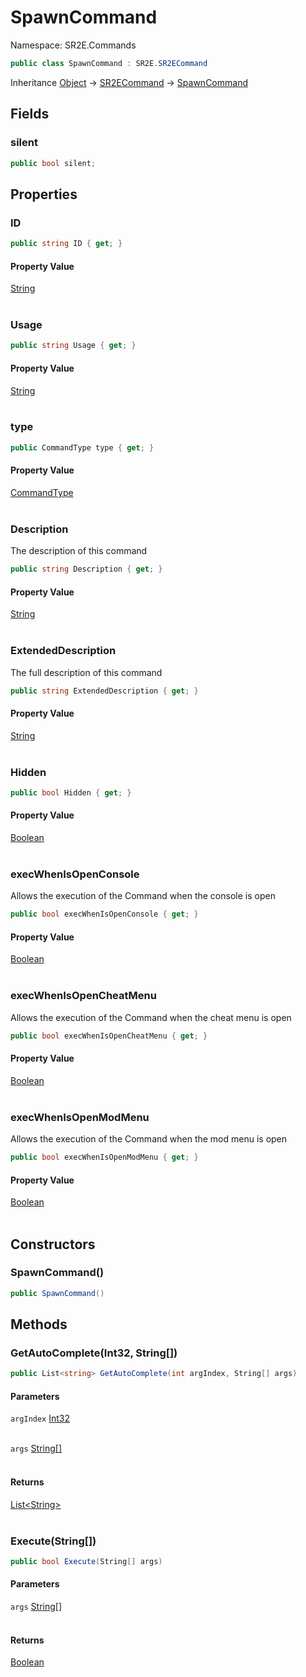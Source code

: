 # SpawnCommand

Namespace: SR2E.Commands

```csharp
public class SpawnCommand : SR2E.SR2ECommand
```

Inheritance [Object](https://docs.microsoft.com/en-us/dotnet/api/system.object) → [SR2ECommand](/docs/dev/api/sr2e/sr2ecommand) → [SpawnCommand](/docs/dev/api/sr2e/commands/spawncommand)

## Fields

### **silent**

```csharp
public bool silent;
```

## Properties

### **ID**

```csharp
public string ID { get; }
```

#### Property Value

[String](https://docs.microsoft.com/en-us/dotnet/api/system.string)<br></br>

### **Usage**

```csharp
public string Usage { get; }
```

#### Property Value

[String](https://docs.microsoft.com/en-us/dotnet/api/system.string)<br></br>

### **type**

```csharp
public CommandType type { get; }
```

#### Property Value

[CommandType](/docs/dev/api/sr2e/commandtype)<br></br>

### **Description**

The description of this command

```csharp
public string Description { get; }
```

#### Property Value

[String](https://docs.microsoft.com/en-us/dotnet/api/system.string)<br></br>

### **ExtendedDescription**

The full description of this command

```csharp
public string ExtendedDescription { get; }
```

#### Property Value

[String](https://docs.microsoft.com/en-us/dotnet/api/system.string)<br></br>

### **Hidden**

```csharp
public bool Hidden { get; }
```

#### Property Value

[Boolean](https://docs.microsoft.com/en-us/dotnet/api/system.boolean)<br></br>

### **execWhenIsOpenConsole**

Allows the execution of the Command when the console is open

```csharp
public bool execWhenIsOpenConsole { get; }
```

#### Property Value

[Boolean](https://docs.microsoft.com/en-us/dotnet/api/system.boolean)<br></br>

### **execWhenIsOpenCheatMenu**

Allows the execution of the Command when the cheat menu is open

```csharp
public bool execWhenIsOpenCheatMenu { get; }
```

#### Property Value

[Boolean](https://docs.microsoft.com/en-us/dotnet/api/system.boolean)<br></br>

### **execWhenIsOpenModMenu**

Allows the execution of the Command when the mod menu is open

```csharp
public bool execWhenIsOpenModMenu { get; }
```

#### Property Value

[Boolean](https://docs.microsoft.com/en-us/dotnet/api/system.boolean)<br></br>

## Constructors

### **SpawnCommand()**

```csharp
public SpawnCommand()
```

## Methods

### **GetAutoComplete(Int32, String[])**

```csharp
public List<string> GetAutoComplete(int argIndex, String[] args)
```

#### Parameters

`argIndex` [Int32](https://docs.microsoft.com/en-us/dotnet/api/system.int32)<br></br>

`args` [String[]](https://docs.microsoft.com/en-us/dotnet/api/system.string)<br></br>

#### Returns

[List&lt;String&gt;](https://docs.microsoft.com/en-us/dotnet/api/system.collections.generic.list-1)<br></br>

### **Execute(String[])**

```csharp
public bool Execute(String[] args)
```

#### Parameters

`args` [String[]](https://docs.microsoft.com/en-us/dotnet/api/system.string)<br></br>

#### Returns

[Boolean](https://docs.microsoft.com/en-us/dotnet/api/system.boolean)<br></br>
